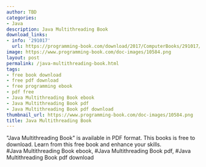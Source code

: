 ```yaml
---
author: TBD
categories:
- Java
description: Java Multithreading Book
download_links:
- info: '291017'
  url: https://programming-book.com/download/2017/ComputerBooks/291017/Java Multithreading.pdf
image: https://www.programming-book.com/doc-images/10584.png
layout: post
permalink: /java-multithreading-book.html
tags:
- free book download
- free pdf download
- free programming ebook
- pdf free
- Java Multithreading Book ebook
- Java Multithreading Book pdf
- Java Multithreading Book pdf download
thumbnail_url: https://www.programming-book.com/doc-images/10584.png
title: Java Multithreading Book
---
```


 
<div class="item-desc text-justify">
  "Java Multithreading Book" is available in PDF format. This books is free to download. Learn from this free book and enhance your skills.
  <br>
  #Java Multithreading Book ebook, #Java Multithreading Book pdf, #Java Multithreading Book pdf download
</div>